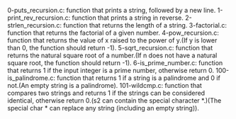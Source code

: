 0-puts_recursion.c: function that prints a string, followed by a new line.
1-print_rev_recursion.c: function that prints a string in reverse.
2-strlen_recursion.c: function that returns the length of a string.
3-factorial.c: function that returns the factorial of a given number.
4-pow_recursion.c: function that returns the value of x raised to the power of y.(If y is lower than 0, the function should return -1).
5-sqrt_recursion.c: function that returns the natural square root of a number.(If n does not have a natural square root, the function should return -1).
6-is_prime_number.c: function that returns 1 if the input integer is a prime number, otherwise return 0.
100-is_palindrome.c: function that returns 1 if a string is a palindrome and 0 if not.(An empty string is a palindrome).
101-wildcmp.c: function that compares two strings and returns 1 if the strings can be considered identical, otherwise return 0.(s2 can contain the special character *.)(The special char * can replace any string (including an empty string)).
